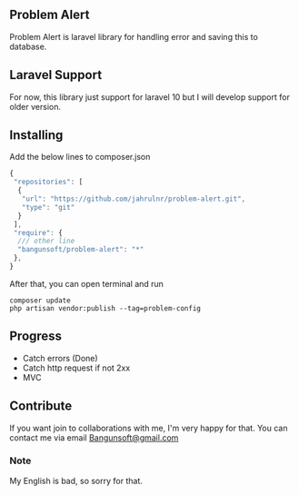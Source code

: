 ## Problem Alert
Problem Alert is laravel library for handling error and saving this to database.

## Laravel Support
For now, this library just support for laravel 10 but I will develop support for older version.

## Installing
Add the below lines to composer.json
```javascript
{
 "repositories": [
  {
   "url": "https://github.com/jahrulnr/problem-alert.git",
   "type": "git"
  }
 ],
 "require": {
  /// other line
  "bangunsoft/problem-alert": "*"
 },
}
```
After that, you can open terminal and run
```terminal
composer update
php artisan vendor:publish --tag=problem-config
```

## Progress
- Catch errors (Done)
- Catch http request if not 2xx
- MVC

## Contribute
If you want join to collaborations with me, I'm very happy for that. 
You can contact me via email [Bangunsoft@gmail.com](mailto:bangunsoft@gmail.com)

### Note
My English is bad, so sorry for that.